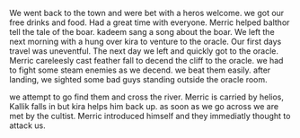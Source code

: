 We went back to the town and were bet with a heros welcome. we got our free drinks and food. Had a great time with everyone. Merric helped balthor tell the tale of the boar. kadeem sang a song about the boar. We left the next morning with a hung over kira to venture to the oracle. Our first days travel was uneventful. The next day we left and quickly got to the oracle. Merric careleesly cast feather fall to decend the cliff to the oracle. we had to fight some steam enemies as we decend. we beat them easily. after landing, we sighted some bad guys standing outside the oracle room.

we attempt to go find them and cross the river. Merric is carried by helios, Kallik falls in but kira helps him back up. as soon as we go across we are met by the cultist. Merric introduced himself and they immediatly thought to attack us. 